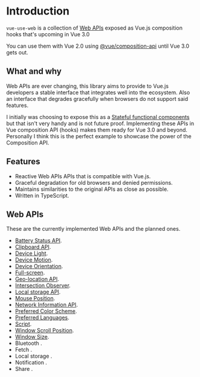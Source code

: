 # Introduction

`vue-use-web` is a collection of [Web APIs](https://developer.mozilla.org/en-US/docs/Web/API) exposed as Vue.js composition hooks that's upcoming in Vue 3.0

You can use them with Vue 2.0 using [@vue/composition-api](https://github.com/vuejs/composition-api) until Vue 3.0 gets out.

## What and why

Web APIs are ever changing, this library aims to provide to Vue.js developers a stable interface that integrates well into the ecosystem. Also an interface that degrades gracefully when browsers do not support said features.

I initially was choosing to expose this as a [Stateful functional components](https://logaretm.com/blog/2019-06-29-stateful-functional-components/) but that isn't very handy and is not future proof. Implementing these APIs in Vue composition API (hooks) makes them ready for Vue 3.0 and beyond. Personally I think this is the perfect example to showcase the power of the Composition API.

## Features

- Reactive Web APIs APIs that is compatible with Vue.js.
- Graceful degradation for old browsers and denied permissions.
- Maintains similarities to the original APIs as close as possible.
- Written in TypeScript.

## Web APIs

These are the currently implemented Web APIs and the planned ones.

- [Battery Status API](./battery.md).
- [Clipboard API](./clipboard.md).
- [Device Light](./device-light.md).
- [Device Motion](./device-motion.md).
- [Device Orientation](./device-orientation.md).
- [Full-screen](./fullscreen.md).
- [Geo-location API](./geolocation.md).
- [Intersection Observer](./intersection-observer.md).
- [Local storage API](./local-storage.md).
- [Mouse Position](./guide/mouse-position.md).
- [Network Information API](./network.md).
- [Preferred Color Scheme](./preferred-color-scheme.md).
- [Preferred Languages](./preferred-languages.md).
- [Script](./script.md).
- [Window Scroll Position](./scroll-position.md).
- [Window Size](./window-size.md).
- Bluetooth <Badge text="WIP" type="warn" />.
- Fetch <Badge text="WIP" type="warn" />.
- Local storage <Badge text="WIP" type="warn" />.
- Notification <Badge text="WIP" type="warn" />.
- Share <Badge text="WIP" type="warn" />.
